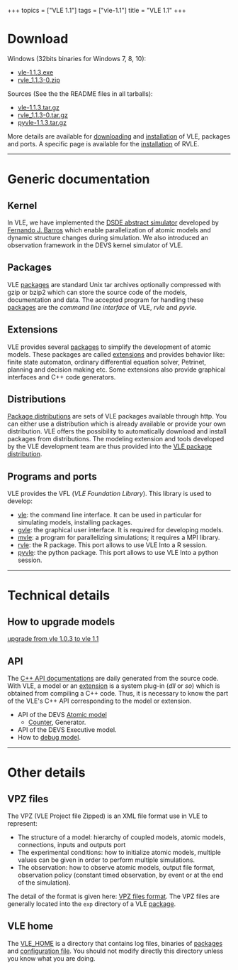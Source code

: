+++
topics = ["VLE 1.1"]
tags = ["vle-1.1"]
title = "VLE 1.1"
+++

# Download

Windows (32bits binaries for Windows 7, 8, 10):

- [vle-1.1.3.exe](http://www.vle-project.org/pub/vle/1.1/1.1.3/vle-1.1.3.exe)
- [rvle_1.1.3-0.zip](http://www.vle-project.org/pub/vle/1.1/1.1.3/rvle_1.1.3-0.zip)

Sources (See the the README files in all tarballs):

* [vle-1.1.3.tar.gz](http://www.vle-project.org/pub/vle/1.1/1.1.3/vle-1.1.3.tar.gz)
* [rvle_1.1.3-0.tar.gz](http://www.vle-project.org/pub/vle/1.1/1.1.3/rvle_1.1.3-0.tar.gz)
* [pyvle-1.1.3.tar.gz](http://www.vle-project.org/pub/vle/1.1/1.1.3/pyvle-1.1.3.tar.gz)

More details are available for [downloading](download) and
[installation](installation) of VLE, packages and ports. A specific page is
available for the [installation](rvle) of RVLE.

---

# Generic documentation

## Kernel

In VLE, we have implemented the [DSDE abstract
simulator](http://portal.acm.org/citation.cfm?id=293257) developed by [Fernando
J. Barros](http://eden.dei.uc.pt/~barros/) which enable parallelization of
atomic models and dynamic structure changes during simulation. We also
introduced an observation framework in the DEVS kernel simulator of VLE.

## Packages

VLE [packages] are standard Unix tar archives optionally compressed with gzip or
bzip2 which can store the source code of the models, documentation and data. The
accepted program for handling these [packages] are the *command line interface*
of VLE, *rvle* and *pyvle*.

## Extensions

VLE provides several [packages] to simplify the development of atomic models.
These packages are called [extensions] and provides behavior like: finite state
automaton, ordinary differential equation solver, Petrinet, planning and
decision making etc. Some extensions also provide graphical interfaces and C++
code generators.

## Distributions

[Package distributions](distributions) are sets of VLE packages available
through http. You can either use a distribution which is already available or
provide your own distribution. VLE offers the possibility to automatically
download and install packages from distributions. The modeling extension and
tools developed by the VLE development team are thus provided into the [VLE
package distribution](vle-packages-distribution).

## Programs and ports

VLE provides the VFL (_VLE Foundation Library_). This library is used to
develop:

- [vle](vle-cli): the command line interface. It can be used in particular for
  simulating models, installing packages.
- [gvle](gvle): the graphical user interface. It is required for developing models.
- [mvle](mvle): a program for parallelizing simulations; it requires a MPI library.
- [rvle](rvle): the R package. This port allows to use VLE Into a R session.
- [pyvle](pyvle): the python package. This port allows to use VLE Into a python session.

---

# Technical details

## How to upgrade models

[upgrade from vle 1.0.3 to vle 1.1](upgrade-from-vle-1.0.3-to-vle-1.1)

## API

The [C++ API documentations](http://www.vle-project.org/doxygen/1.1/) are daily
generated from the source code. With VLE, a model or an [extension] is a system
plug-in (*dll* or *so*) which is obtained from compiling a C++ code. Thus, it is
necessary to know the part of the VLE's C++ API corresponding to the model or
extension.

- API of the DEVS [Atomic model]
  * [Counter], Generator.
- API of the DEVS Executive model.
- How to [debug model].

---

# Other details

## VPZ files

The VPZ (VLE Project file Zipped) is an XML file format use in VLE to represent:

* The structure of a model: hierarchy of coupled models, atomic models,
  connections, inputs and outputs port
* The experimental conditions: how to initialize atomic models, multiple values
  can be given in order to perform multiple simulations.
* The observation: how to observe atomic models, output file format, observation
  policy (constant timed observation, by event or at the end of the simulation).

The detail of the format is given here: [VPZ files format](vpz-files-format).
The VPZ files are generally located into the `exp` directory of a VLE
[package](packages).

## VLE home

The [VLE_HOME](vle-home) is a directory that contains log files, binaries of
[packages] and [configuration file](configuration-file). You should not modify
directly this directory unless you know what you are doing.

   [Atomic model]: atomic-model
   [Counter]: examples/counter
   [debug model]: debug-model
   [packages]: packages
   [extension]: extensions
   [extensions]: extensions
   [VLE 1.0]: http://www.vle-project.org/doxygen/1.0
   [VLE 1.1]: http://www.vle-project.org/doxygen/1.1
   [VLE in progress]: http://www.vle-project.org/doxygen/dev
